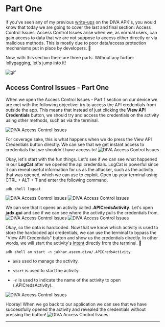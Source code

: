# Part One
If you've seen any of my previous [write-ups](https://github.com/christinec-dev/DIVA_APK_Writeups) on the DIVA APK's, you would know that today we are going to cover the last and final section: Access Control Issues. Access Control Issues arise when we, as normal users, can gain access to data that we are not suppose to access either directly or via malicious methods. This is mostly due to poor data/access protection mechanisms put in place by developers. 🤠

Now, with this section there are three parts. Without any further lollygagging, let's jump into it!

![gif](https://media.giphy.com/media/GOQCP2d9LQYBfhO5p8/giphy.gif)

## Access Control Issues - Part One
When we open the Access Control Issues - Part 1 section on our device we are met with the following objective: try to access the API credentials from outside the app. This means that instead of just clicking the **View API Credentials** button, we should try and access the credentials on the activity using other methods, such as via the terminal.

![DIVA Access Control Issues](https://dev-to-uploads.s3.amazonaws.com/uploads/articles/gabmb2s4167y5ncnfkww.png)
 
For coverage sake, this is what happens when we do press the View API Credentials button directly. We can see that we get instant access to credentials that we shouldn't have access to!
![DIVA Access Control Issues](https://dev-to-uploads.s3.amazonaws.com/uploads/articles/o2oj5vgt4bi87gilb6gm.png)

Okay, let's start with the fun things. Let's see if we can see what happened in our **LogCat** after we opened the api credentials. LogCat is powerful since it can reveal useful information for us as the attacker, such as the activity that was opened, which we can use to exploit. Open up your terminal using CTRL + ALT + T and enter the following command.

```
adb shell logcat
```
![DIVA Access Control Issues](https://dev-to-uploads.s3.amazonaws.com/uploads/articles/5o2d1fpqnpwehrxxtu1u.png)
 ![DIVA Access Control Issues](https://dev-to-uploads.s3.amazonaws.com/uploads/articles/1lxzav5m6z94722lfmgd.png)
 
We can see that it opens an activity called .**APICredsActivity**. Let's open **jadx.gui** and see if we can see where the activity pulls the credentials from.
![DIVA Access Control Issues](https://dev-to-uploads.s3.amazonaws.com/uploads/articles/74b8ydgsvimmazbybxw6.png)
![DIVA Access Control Issues](https://dev-to-uploads.s3.amazonaws.com/uploads/articles/wx6dr5o2kcp0os99tvgh.png)
  
Okay, so the data is hardcoded. Now that we know which activity is used to store the hardocded api credentials, we can use the terminal to bypass the "View API Credentials" button and show us the credentials directly. In other words, we will start the activity's [Intent](https://developer.android.com/reference/android/content/Intent) directly from the terminal. 👾

```
adb shell am start -n jakhar.aseem.diva/.APICredsActivity
```

- `am`is used to manage the activity.

- `start` is used to start the activity.

- `-n` is used to indicate the name of the activity to open (.APICredsActivity).

![DIVA Access Control Issues](https://dev-to-uploads.s3.amazonaws.com/uploads/articles/71a6axz1d86pe0gmy29o.png)

Hooray! When we go back to our application we can see that we have successfully opened the activity and revealed the credentials without pressing the button!
![DIVA Access Control Issues](https://dev-to-uploads.s3.amazonaws.com/uploads/articles/3gvjh4clgiazk5fp5gcr.png)

---


 
 

 

